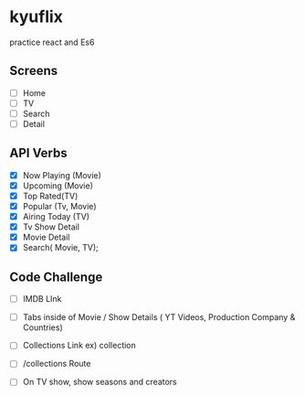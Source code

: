 # kyuflix
practice react and Es6 

## Screens

- [ ] Home
- [ ] TV
- [ ] Search
- [ ] Detail

## API Verbs
- [x] Now Playing (Movie)
- [x] Upcoming (Movie)
- [x] Top Rated(TV)
- [x] Popular (Tv, Movie)
- [x] Airing Today (TV)
- [x] Tv Show Detail
- [x] Movie Detail
- [x] Search( Movie, TV);

## Code Challenge

- [ ] IMDB LInk
- [ ] Tabs inside of Movie / Show Details ( YT Videos, Production Company & Countries)
- [ ] Collections Link ex) collection
- [ ] /collections Route
- [ ] On TV show, show seasons and creators


